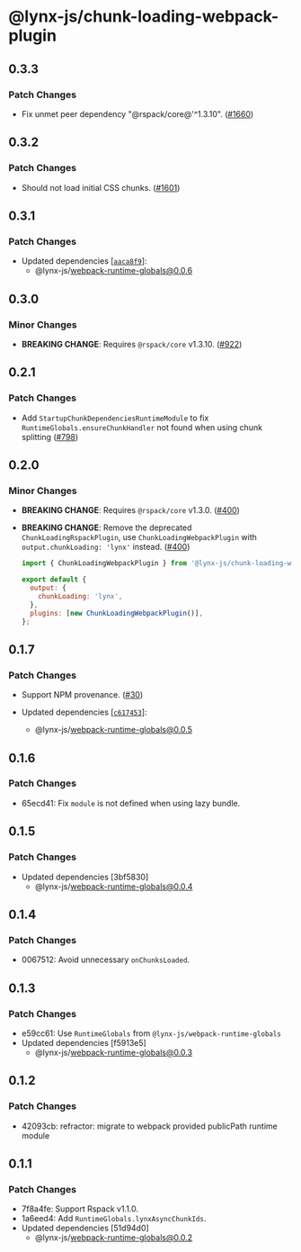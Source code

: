 # @lynx-js/chunk-loading-webpack-plugin

## 0.3.3

### Patch Changes

- Fix unmet peer dependency "@rspack/core@'^1.3.10". ([#1660](https://github.com/lynx-family/lynx-stack/pull/1660))

## 0.3.2

### Patch Changes

- Should not load initial CSS chunks. ([#1601](https://github.com/lynx-family/lynx-stack/pull/1601))

## 0.3.1

### Patch Changes

- Updated dependencies [[`aaca8f9`](https://github.com/lynx-family/lynx-stack/commit/aaca8f91d177061c7b0430cc5cb21a3602897534)]:
  - @lynx-js/webpack-runtime-globals@0.0.6

## 0.3.0

### Minor Changes

- **BREAKING CHANGE**: Requires `@rspack/core` v1.3.10. ([#922](https://github.com/lynx-family/lynx-stack/pull/922))

## 0.2.1

### Patch Changes

- Add `StartupChunkDependenciesRuntimeModule` to fix `RuntimeGlobals.ensureChunkHandler` not found when using chunk splitting ([#798](https://github.com/lynx-family/lynx-stack/pull/798))

## 0.2.0

### Minor Changes

- **BREAKING CHANGE**: Requires `@rspack/core` v1.3.0. ([#400](https://github.com/lynx-family/lynx-stack/pull/400))

- **BREAKING CHANGE**: Remove the deprecated `ChunkLoadingRspackPlugin`, use `ChunkLoadingWebpackPlugin` with `output.chunkLoading: 'lynx'` instead. ([#400](https://github.com/lynx-family/lynx-stack/pull/400))

  ```js
  import { ChunkLoadingWebpackPlugin } from '@lynx-js/chunk-loading-webpack-plugin';

  export default {
    output: {
      chunkLoading: 'lynx',
    },
    plugins: [new ChunkLoadingWebpackPlugin()],
  };
  ```

## 0.1.7

### Patch Changes

- Support NPM provenance. ([#30](https://github.com/lynx-family/lynx-stack/pull/30))

- Updated dependencies [[`c617453`](https://github.com/lynx-family/lynx-stack/commit/c617453aea967aba702967deb2916b5c883f03bb)]:
  - @lynx-js/webpack-runtime-globals@0.0.5

## 0.1.6

### Patch Changes

- 65ecd41: Fix `module` is not defined when using lazy bundle.

## 0.1.5

### Patch Changes

- Updated dependencies [3bf5830]
  - @lynx-js/webpack-runtime-globals@0.0.4

## 0.1.4

### Patch Changes

- 0067512: Avoid unnecessary `onChunksLoaded`.

## 0.1.3

### Patch Changes

- e59cc61: Use `RuntimeGlobals` from `@lynx-js/webpack-runtime-globals`
- Updated dependencies [f5913e5]
  - @lynx-js/webpack-runtime-globals@0.0.3

## 0.1.2

### Patch Changes

- 42093cb: refractor: migrate to webpack provided publicPath runtime module

## 0.1.1

### Patch Changes

- 7f8a4fe: Support Rspack v1.1.0.
- 1a6eed4: Add `RuntimeGlobals.lynxAsyncChunkIds`.
- Updated dependencies [51d94d0]
  - @lynx-js/webpack-runtime-globals@0.0.2
